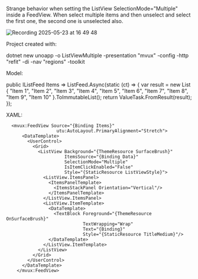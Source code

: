 
Strange behavior when setting the ListView SelectionMode="Multiple" inside a FeedView.
When select multiple items and then unselect and select the first one, the second one is unselected also.

![Recording 2025-05-23 at 16 49 48](https://github.com/user-attachments/assets/4133f8c3-4a16-4d7a-b83a-30742ca967c9)


Project created with:

dotnet new unoapp -o ListViewMultiple -presentation "mvux" -config  -http "refit" -di  -nav "regions" -toolkit 

Model:

public IListFeed<string> Items =>
       ListFeed.Async<string>(static (ct) =>
       {
           var result = new List<string>
           {
            "Item 1",
            "Item 2",
            "Item 3",
            "Item 4",
            "Item 5",
            "Item 6",
            "Item 7",
            "Item 8",
            "Item 9",
            "Item 10"
           }.ToImmutableList();
           return ValueTask.FromResult(result);
       });

XAML:

      <mvux:FeedView Source="{Binding Items}"
                       utu:AutoLayout.PrimaryAlignment="Stretch">
          <DataTemplate>
            <UserControl>
              <Grid>
                <ListView Background="{ThemeResource SurfaceBrush}"
                          ItemsSource="{Binding Data}"
                          SelectionMode="Multiple"
                          IsItemClickEnabled="False"
                          Style="{StaticResource ListViewStyle}">
                  <ListView.ItemsPanel>
                    <ItemsPanelTemplate>
                      <ItemsStackPanel Orientation="Vertical"/>
                    </ItemsPanelTemplate>
                  </ListView.ItemsPanel>
                  <ListView.ItemTemplate>
                    <DataTemplate>
                      <TextBlock Foreground="{ThemeResource OnSurfaceBrush}"
                                 TextWrapping="Wrap"
                                 Text="{Binding}"
                                 Style="{StaticResource TitleMedium}"/>
                    </DataTemplate>
                  </ListView.ItemTemplate>
                </ListView>
              </Grid>
            </UserControl>
          </DataTemplate>
        </mvux:FeedView>
